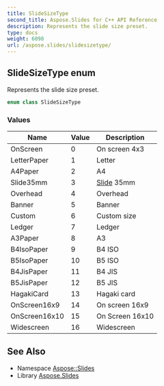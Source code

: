 ```yaml
---
title: SlideSizeType
second_title: Aspose.Slides for C++ API Reference
description: Represents the slide size preset.
type: docs
weight: 6098
url: /aspose.slides/slidesizetype/
---
```

## SlideSizeType enum


Represents the slide size preset.

```cpp
enum class SlideSizeType
```

### Values

| Name | Value | Description |
| --- | --- | --- |
| OnScreen | 0 | On screen 4x3 |
| LetterPaper | 1 | Letter |
| A4Paper | 2 | A4 |
| Slide35mm | 3 | [Slide](../slide/) 35mm |
| Overhead | 4 | Overhead |
| Banner | 5 | Banner |
| Custom | 6 | Custom size |
| Ledger | 7 | Ledger |
| A3Paper | 8 | A3 |
| B4IsoPaper | 9 | B4 ISO |
| B5IsoPaper | 10 | B5 ISO |
| B4JisPaper | 11 | B4 JIS |
| B5JisPaper | 12 | B5 JIS |
| HagakiCard | 13 | Hagaki card |
| OnScreen16x9 | 14 | On screen 16x9 |
| OnScreen16x10 | 15 | On Screen 16x10 |
| Widescreen | 16 | Widescreen |

## See Also

* Namespace [Aspose::Slides](../)
* Library [Aspose.Slides](../../)